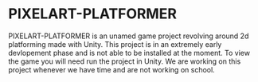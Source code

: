 # PIXELART-PLATFORMER
PIXELART-PLATFORMER is an unamed game project revolving around 2d platforming made with Unity. This project is in an extremely early devlopement phase and is not 
able to be installed at the moment. To view the game you will need run the project in Unity. We are working on this project whenever we have time and are not working on 
school.
